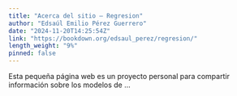 ```yaml
---
title: "Acerca del sitio – Regresion"
author: "Edsaúl Emilio Pérez Guerrero"
date: "2024-11-20T14:25:54Z"
link: "https://bookdown.org/edsaul_perez/regresion/"
length_weight: "9%"
pinned: false
---
```


Esta pequeña página web es un proyecto personal para compartir información sobre los modelos de ...

